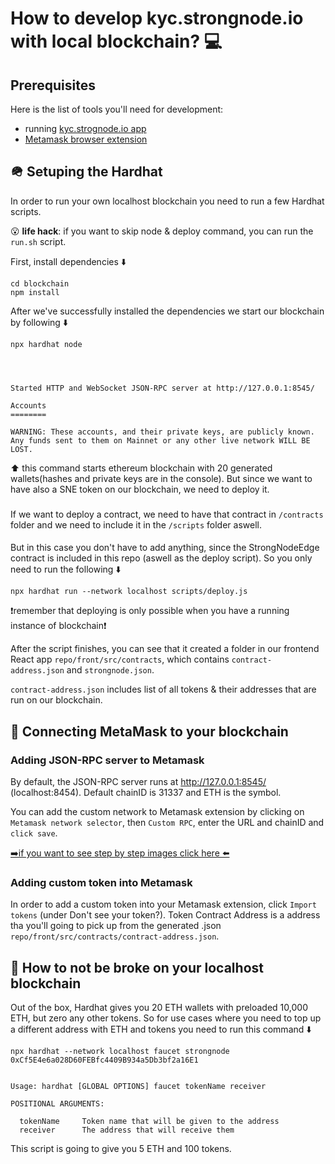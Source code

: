 # How to develop kyc.strongnode.io with local blockchain? 💻

##  Prerequisites
Here is the list of tools you'll need for development:
- running [kyc.strognode.io app](https://github.com/strongnodelabs/kyc.strongnode.io)
- [Metamask browser extension](https://metamask.io/download/)


## 🪖 Setuping the Hardhat
In order to run your own localhost blockchain you need to run a few Hardhat scripts.

😮 **life hack**: if you want to skip node & deploy command, you can run the `run.sh` script.

First, install dependencies ⬇️️

```
cd blockchain
npm install
```

After we've successfully installed the dependencies we start our blockchain by following ⬇️

```
npx hardhat node




Started HTTP and WebSocket JSON-RPC server at http://127.0.0.1:8545/

Accounts
========

WARNING: These accounts, and their private keys, are publicly known.
Any funds sent to them on Mainnet or any other live network WILL BE LOST.

```
⬆️ this command starts ethereum blockchain with 20 generated wallets(hashes and private keys are in the console).
But since we want to have also a SNE token on our blockchain, we need to deploy it.
###
If we want to deploy a contract, we need to have that contract in `/contracts` folder and we need to include it in the `/scripts` folder aswell.

####
But in this case you don't have to add anything, since the StrongNodeEdge contract is included in this repo (aswell as the deploy script). So you only need to run the following ⬇️



```
npx hardhat run --network localhost scripts/deploy.js
```
❗️remember that deploying is only possible when you have a running instance of blockchain❗️

After the script finishes, you can see that it created a folder in our frontend React app `repo/front/src/contracts`, which contains `contract-address.json` and `strongnode.json`.

`contract-address.json` includes list of all tokens & their addresses that are run on our blockchain.


## 👺 Connecting MetaMask to your blockchain
### Adding JSON-RPC server to Metamask
By default, the JSON-RPC server runs at http://127.0.0.1:8545/ (localhost:8454). Default chainID is 31337 and ETH is the symbol.

You can add the custom network to Metamask extension by clicking on `Metamask network selector`, then `Custom RPC`, enter the URL and chainID and `click save`.


[➡️if you want to see step by step images click here ⬅️](https://support.chainstack.com/hc/en-us/articles/4408642503449-Using-MetaMask-with-a-Hardhat-node)

### Adding custom token into Metamask
In order to add a custom token into your Metamask extension, click `Import tokens` (under Don't see your token?). Token Contract Address is a address tha you'll going to pick up from the generated .json `repo/front/src/contracts/contract-address.json`.

## 🏧 How to not be broke on your localhost blockchain
Out of the box, Hardhat gives you 20 ETH wallets with preloaded 10,000 ETH, but zero any other tokens. So for use cases where you need to top up a different address with ETH and tokens you need to run this command ⬇️

``` 
npx hardhat --network localhost faucet strongnode 0xCf5E4e6a028D60FEBfc4409B934a5Db3bf2a16E1


Usage: hardhat [GLOBAL OPTIONS] faucet tokenName receiver

POSITIONAL ARGUMENTS:

  tokenName     Token name that will be given to the address 
  receiver      The address that will receive them 

```

This script is going to give you 5 ETH and 100 tokens.